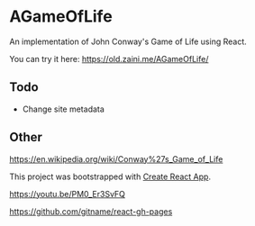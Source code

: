 # AGameOfLife

An implementation of John Conway's Game of Life using React.

You can try it here: https://old.zaini.me/AGameOfLife/

## Todo

* Change site metadata

## Other

https://en.wikipedia.org/wiki/Conway%27s_Game_of_Life

This project was bootstrapped with [Create React App](https://github.com/facebook/create-react-app).

https://youtu.be/PM0_Er3SvFQ

https://github.com/gitname/react-gh-pages
